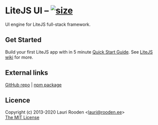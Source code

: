 [LiteJS]: https://www.litejs.com/
[npm package]: https://npmjs.org/package/@litejs/ui
[GitHub repo]: https://github.com/litejs/ui
[LiteJS wiki]: https://github.com/litejs/litejs/wiki

[size]: https://packagephobia.now.sh/badge?p=@litejs/ui
[size-src]: https://packagephobia.now.sh/result?p=@litejs/ui

LiteJS UI &ndash; [![size][size]][size-src]
=========

UI engine for LiteJS full-stack framework.


## Get Started

Build your first LiteJS app with in 5 minute [Quick Start Guide](https://github.com/litejs/litejs/wiki/Quick-Start).
See [LiteJS wiki][] for more.


## External links

[GitHub repo][] |
[npm package][]


## Licence

Copyright (c) 2013-2020 Lauri Rooden &lt;lauri@rooden.ee&gt;  
[The MIT License](http://lauri.rooden.ee/mit-license.txt)



